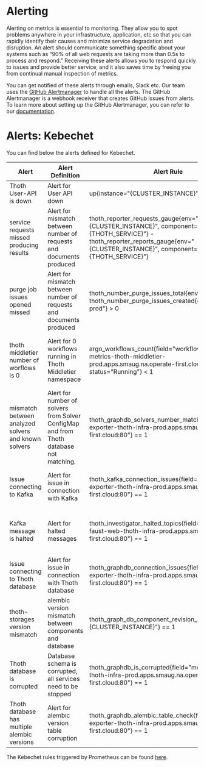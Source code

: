 # Alerting

Alerting on metrics is essential to monitoring. They allow you to spot problems anywhere in your infrastructure, application, etc so that you can rapidly identify their causes and minimize service degradation and disruption. An alert should communicate something specific about your systems such as “90% of all web requests are taking more than 0.5s to process and respond." Receiving these alerts allows you to respond quickly to issues and provide better service, and it also saves time by freeing you from continual manual inspection of metrics.

You can get notified of these alerts through emails, Slack etc. Our team uses the [GitHub Alertmanager](https://github.com/m-lab/alertmanager-github-receiver) to handle all the alerts. The GitHub Alertmanager is a webhook receiver that creates GitHub issues from alerts. To learn more about setting up the GitHub Alertmanager, you can refer to our [documentation](https://www.operate-first.cloud/operations/sre/incident-management/github-receiver-setup.md).

# Alerts: Kebechet

You can find below the alerts defined for Kebechet.


| <strong>Alert</strong> | <strong>Alert Definition</strong> | <strong>Alert Rule</strong> | <strong>Mitigation Plan</strong> | <strong>Alert Provider</strong> |
| ------------- | ------------------ | ------------------ | ------------------ | ------------------ |
| Thoth User-API is down | Alert for User API down | up{instance="{CLUSTER_INSTANCE}"} < 1 | Verify status of the cluster. | Prometheus GitHub AlertManager |
| service requests missed producing results | Alert for mismatch between number of requests and documents produced | thoth_reporter_requests_gauge{env="{CLUSTER_INSTANCE}", component="{THOTH_SERVICE}"} - thoth_reporter_reports_gauge{env="{CLUSTER_INSTANCE}", component="{THOTH_SERVICE}"} | Verify status of Thoth investigator, Kafka, User_API. | Prometheus GitHub AlertManager |
| purge job issues opened missed | Alert for mismatch between number of requests and documents produced | thoth_number_purge_issues_total{env="zero-prod"} - thoth_number_purge_issues_created{env="zero-prod"} > 0 | Retrigger Purge Job. | Github Issue by Prometheus GitHub AlertManager |
| thoth middletier number of worflows is 0  | Alert for 0 workflows running in Thoth Middletier namespace | argo_workflows_count{field="workflow-controller-metrics-thoth-middletier-prod.apps.smaug.na.operate-first.cloud:80", status="Running"} < 1 | Verify status of Data Ingestion in Thoth or add more workload. | Github Issue by Prometheus GitHub AlertManager |
| mismatch between analyzed solvers and known solvers  | Alert for number of solvers from Solver ConfigMap and from Thoth database not matching. | thoth_graphdb_solvers_number_match{field="metrics-exporter-thoth-infra-prod.apps.smaug.na.operate-first.cloud:80"} == 1 | Check solvers in Solver ConfigMap and in Thoth database. | Github Issue by Prometheus GitHub AlertManager |
| Issue connecting to Kafka |Alert for issue in connection with Kafka | thoth_kafka_connection_issues{field="metrics-exporter-thoth-infra-prod.apps.smaug.na.operate-first.cloud:80"} == 1 | Verify status of Kafka. | Github Issue by Prometheus GitHub AlertManager |
| Kafka message is halted |Alert for halted messages | thoth_investigator_halted_topics{field="investigator-faust-web-thoth-infra-prod.apps.smaug.na.operate-first.cloud:80"} == 1 | Activate message again using endpoint in Thoth investigator. | Github Issue by Prometheus GitHub AlertManager |
| Issue connecting to Thoth database |Alert for issue in connection with Thoth database | thoth_graphdb_connection_issues{field="metrics-exporter-thoth-infra-prod.apps.smaug.na.operate-first.cloud:80"} == 1 | Verify status of Thoth database. | Github Issue by Prometheus GitHub AlertManager |
| thoth-storages version mismatch | alembic version mismatch between components and database | thoth_graph_db_component_revision_check{env="{CLUSTER_INSTANCE}"} == 1 | Release all impacted components with thoth-storages in the correct version. | Github Issue by Prometheus GitHub AlertManager |
| Thoth database is corrupted | Database schema is corrupted, all services need to be stopped | thoth_graphdb_is_corrupted{field="metrics-exporter-thoth-infra-prod.apps.smaug.na.operate-first.cloud:80"} == 1 | Analyze Thoth database. | Github Issue by Prometheus GitHub AlertManager |
| Thoth database has multiple alembic versions | Alert for alembic version table corruption | thoth_graphdb_alembic_table_check{field="metrics-exporter-thoth-infra-prod.apps.smaug.na.operate-first.cloud:80"} == 1 | Analyze Thoth database. | Github Issue by Prometheus GitHub AlertManager |

The Kebechet rules triggered by Prometheus can be found [here](https://github.com/thoth-station/thoth-application/blob/master/monitoring/overlays/moc-prod/alerting-rules.yaml).
